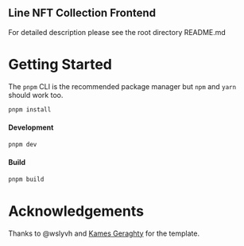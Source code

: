 ## Line NFT Collection Frontend

For detailed description please see the root directory README.md

# Getting Started

The `pnpm` CLI is the recommended package manager but `npm` and `yarn` should work too.

```bash
pnpm install
```

#### Development

```bash
pnpm dev
```

#### Build

```bash
pnpm build
```

# Acknowledgements

Thanks to @wslyvh and [Kames Geraghty](https://twitter.com/KamesGeraghty) for the template.
